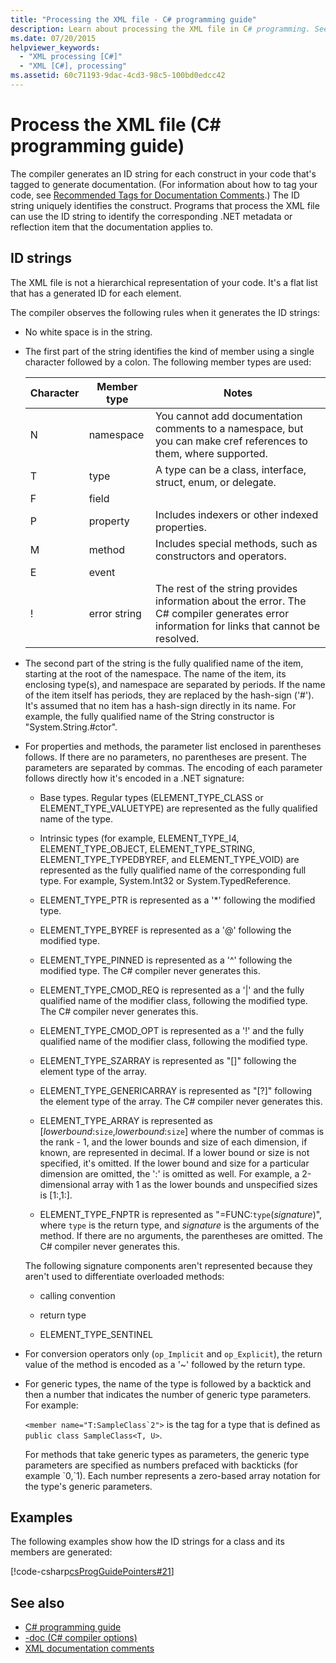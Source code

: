 ```yaml
---
title: "Processing the XML file - C# programming guide"
description: Learn about processing the XML file in C# programming. See code examples and view additional available resources.
ms.date: 07/20/2015
helpviewer_keywords:
  - "XML processing [C#]"
  - "XML [C#], processing"
ms.assetid: 60c71193-9dac-4cd3-98c5-100bd0edcc42
---
```

# Process the XML file (C# programming guide)

The compiler generates an ID string for each construct in your code that's tagged to generate documentation. (For information about how to tag your code, see [Recommended Tags for Documentation Comments](./recommended-tags-for-documentation-comments.md).) The ID string uniquely identifies the construct. Programs that process the XML file can use the ID string to identify the corresponding .NET metadata or reflection item that the documentation applies to.

## ID strings

The XML file is not a hierarchical representation of your code. It's a flat list that has a generated ID for each element.

The compiler observes the following rules when it generates the ID strings:

- No white space is in the string.

- The first part of the string identifies the kind of member using a single character followed by a colon. The following member types are used:

    |Character|Member type|Notes|
    |---------------|-----------------|-|
    |N|namespace|You cannot add documentation comments to a namespace, but you can make cref references to them, where supported.|
    |T|type|A type can be a class, interface, struct, enum, or delegate.|
    |F|field|
    |P|property|Includes indexers or other indexed properties.|
    |M|method|Includes special methods, such as constructors and operators.|
    |E|event|
    |!|error string|The rest of the string provides information about the error. The C# compiler generates error information for links that cannot be resolved.|

- The second part of the string is the fully qualified name of the item, starting at the root of the namespace. The name of the item, its enclosing type(s), and namespace are separated by periods. If the name of the item itself has periods, they are replaced by the hash-sign ('#'). It's assumed that no item has a hash-sign directly in its name. For example, the fully qualified name of the String constructor is "System.String.#ctor".

- For properties and methods, the parameter list enclosed in parentheses follows. If there are no parameters, no parentheses are present. The parameters are separated by commas. The encoding of each parameter follows directly how it's encoded in a .NET signature:

  - Base types. Regular types (ELEMENT_TYPE_CLASS or ELEMENT_TYPE_VALUETYPE) are represented as the fully qualified name of the type.

  - Intrinsic types (for example, ELEMENT_TYPE_I4, ELEMENT_TYPE_OBJECT, ELEMENT_TYPE_STRING, ELEMENT_TYPE_TYPEDBYREF, and ELEMENT_TYPE_VOID) are represented as the fully qualified name of the corresponding full type. For example, System.Int32 or System.TypedReference.

  - ELEMENT_TYPE_PTR is represented as a '\*' following the modified type.

  - ELEMENT_TYPE_BYREF is represented as a '\@' following the modified type.

  - ELEMENT_TYPE_PINNED is represented as a '^' following the modified type. The C# compiler never generates this.

  - ELEMENT_TYPE_CMOD_REQ is represented as a '&#124;' and the fully qualified name of the modifier class, following the modified type. The C# compiler never generates this.

  - ELEMENT_TYPE_CMOD_OPT is represented as a '!' and the fully qualified name of the modifier class, following the modified type.

  - ELEMENT_TYPE_SZARRAY is represented as "[]" following the element type of the array.

  - ELEMENT_TYPE_GENERICARRAY is represented as "[?]" following the element type of the array. The C# compiler never generates this.

  - ELEMENT_TYPE_ARRAY is represented as [*lowerbound*:`size`,*lowerbound*:`size`] where the number of commas is the rank - 1, and the lower bounds and size of each dimension, if known, are represented in decimal. If a lower bound or size is not specified, it's omitted. If the lower bound and size for a particular dimension are omitted, the ':' is omitted as well. For example, a 2-dimensional array with 1 as the lower bounds and unspecified sizes is [1:,1:].

  - ELEMENT_TYPE_FNPTR is represented as "=FUNC:`type`(*signature*)", where `type` is the return type, and *signature* is the arguments of the method. If there are no arguments, the parentheses are omitted. The C# compiler never generates this.

  The following signature components aren't represented because they aren't used to differentiate overloaded methods:

  - calling convention

  - return type

  - ELEMENT_TYPE_SENTINEL

- For conversion operators only (`op_Implicit` and `op_Explicit`), the return value of the method is encoded as a '~' followed by the return type.

- For generic types, the name of the type is followed by a backtick and then a number that indicates the number of generic type parameters. For example:

     ``<member name="T:SampleClass`2">`` is the tag for a type that is defined as `public class SampleClass<T, U>`.

     For methods that take generic types as parameters, the generic type parameters are specified as numbers prefaced with backticks (for example \`0,\`1). Each number represents a zero-based array notation for the type's generic parameters.

## Examples

The following examples show how the ID strings for a class and its members are generated:

[!code-csharp[csProgGuidePointers#21](~/samples/snippets/csharp/VS_Snippets_VBCSharp/csProgGuidePointers/CS/Pointers.cs#21)]

## See also

- [C# programming guide](../index.md)
- [-doc (C# compiler options)](../../language-reference/compiler-options/doc-compiler-option.md)
- [XML documentation comments](./index.md)

